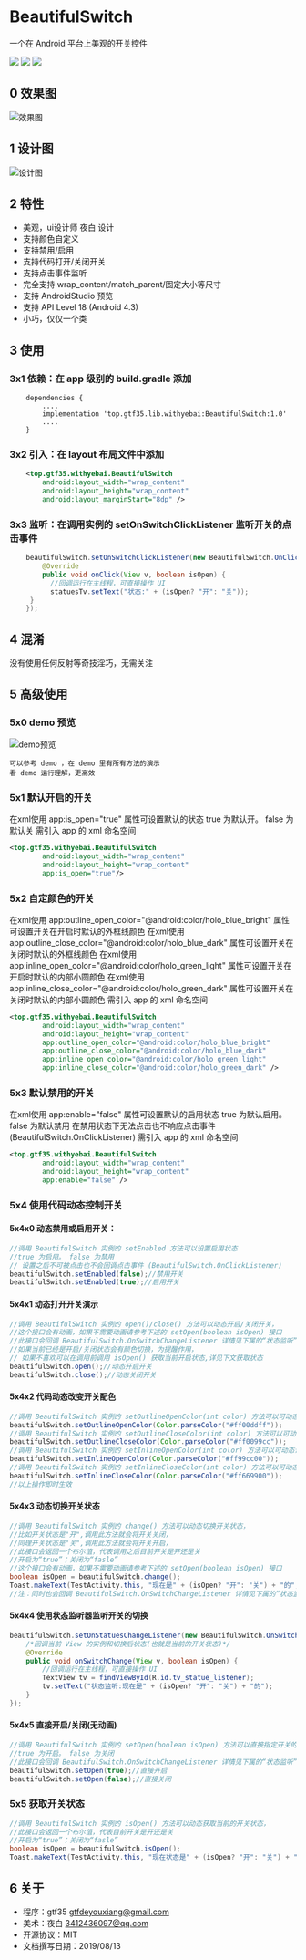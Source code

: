 # BeautifulSwitch

一个在 Android 平台上美观的开关控件

[![](https://img.shields.io/github/stars/gtf35/beautiful_switch?style=for-the-badge)]()  [![](https://img.shields.io/github/forks/gtf35/beautiful_switch?style=for-the-badge)]()  [![](https://img.shields.io/github/release/gtf35/beautiful_switch?style=for-the-badge)](https://github.com/gtf35/beautiful_switch/releases) 

## 0 效果图
![效果图](http://cloud.gtf35.top/beautifulswitch/switch.gif)

## 1 设计图
![设计图](http://cloud.gtf35.top/beautifulswitch/yuanpic.png)

## 2 特性
   - 美观，ui设计师 夜白 设计
   - 支持颜色自定义
   - 支持禁用/启用
   - 支持代码打开/关闭开关
   - 支持点击事件监听
   - 完全支持 wrap_content/match_parent/固定大小等尺寸
   - 支持 AndroidStudio 预览
   - 支持 API Level 18 (Android 4.3)
   - 小巧，仅仅一个类

## 3 使用
### 	3x1 依赖：在 app 级别的 build.gradle 添加

```Gradle
	dependencies {
    	....
    	implementation 'top.gtf35.lib.withyebai:BeautifulSwitch:1.0'
    	....
	}
```

### 	3x2 引入：在 layout 布局文件中添加
```xml
	<top.gtf35.withyebai.BeautifulSwitch
    	android:layout_width="wrap_content"
    	android:layout_height="wrap_content"
    	android:layout_marginStart="8dp" />
```
### 	3x3 监听：在调用实例的 setOnSwitchClickListener 监听开关的点击事件

```java
	beautifulSwitch.setOnSwitchClickListener(new BeautifulSwitch.OnClickListener() {
    	@Override
    	public void onClick(View v, boolean isOpen) {
      	  //回调运行在主线程，可直接操作 UI
      	  statuesTv.setText("状态:" + (isOpen? "开": "关"));
   	 }
	});
```


## 4 混淆
没有使用任何反射等奇技淫巧，无需关注

## 5 高级使用

### 		5x0 demo 预览

![demo预览](http://cloud.gtf35.top/beautifulswitch/demopic.png)

   	可以参考 demo ，在 demo 里有所有方法的演示
   	看 demo 运行理解，更高效

### 	5x1 默认开启的开关
   在xml使用 app:is_open="true" 属性可设置默认的状态
   true 为默认开。 false 为默认关
   需引入 app 的 xml 命名空间

```xml
<top.gtf35.withyebai.BeautifulSwitch
        android:layout_width="wrap_content"
        android:layout_height="wrap_content"
        app:is_open="true"/>
```

###		5x2 自定颜色的开关

   在xml使用 app:outline_open_color="@android:color/holo_blue_bright" 属性可设置开关在开启时默认的外框线颜色
   在xml使用 app:outline_close_color="@android:color/holo_blue_dark" 属性可设置开关在关闭时默认的外框线颜色
   在xml使用 app:inline_open_color="@android:color/holo_green_light" 属性可设置开关在开启时默认的内部小圆颜色
   在xml使用 app:inline_close_color="@android:color/holo_green_dark" 属性可设置开关在关闭时默认的内部小圆颜色
   需引入 app 的 xml 命名空间
        
```xml
<top.gtf35.withyebai.BeautifulSwitch
        android:layout_width="wrap_content"
        android:layout_height="wrap_content"
        app:outline_open_color="@android:color/holo_blue_bright"
        app:outline_close_color="@android:color/holo_blue_dark"
        app:inline_open_color="@android:color/holo_green_light"
        app:inline_close_color="@android:color/holo_green_dark" />
```

###		5x3 默认禁用的开关
   在xml使用 app:enable="false" 属性可设置默认的启用状态
   true 为默认启用。 false 为默认禁用
   在禁用状态下无法点击也不响应点击事件 (BeautifulSwitch.OnClickListener)
   需引入 app 的 xml 命名空间
```xml
<top.gtf35.withyebai.BeautifulSwitch
        android:layout_width="wrap_content"
        android:layout_height="wrap_content"
        app:enable="false" />
```

###		5x4 使用代码动态控制开关
   #### 5x4x0 动态禁用或启用开关：
```java
//调用 BeautifulSwitch 实例的 setEnabled 方法可以设置启用状态
//true 为启用。 false 为禁用
// 设置之后不可被点击也不会回调点击事件 (BeautifulSwitch.OnClickListener)
beautifulSwitch.setEnabled(false);//禁用开关
beautifulSwitch.setEnabled(true);//启用开关
```

   #### 5x4x1 动态打开开关演示
```java
//调用 BeautifulSwitch 实例的 open()/close() 方法可以动态开启/关闭开关，
//这个接口会有动画，如果不需要动画请参考下述的 setOpen(boolean isOpen) 接口
//此接口会回调 BeautifulSwitch.OnSwitchChangeListener 详情见下属的“状态监听”
//如果当前已经是开启/关闭状态会有颜色切换，为提醒作用，
// 如果不喜欢可以在调用前调用 isOpen() 获取当前开启状态,详见下文获取状态
beautifulSwitch.open();//动态开启开关
beautifulSwitch.close();//动态关闭开关
```

#### 5x4x2 代码动态改变开关配色

```java
//调用 BeautifulSwitch 实例的 setOutlineOpenColor(int color) 方法可以可动态设置开关在开启时的外框线颜色
beautifulSwitch.setOutlineOpenColor(Color.parseColor("#ff00ddff"));
//调用 BeautifulSwitch 实例的 setOutlineCloseColor(int color) 方法可以可动态设置开关在关闭时的外框线颜色
beautifulSwitch.setOutlineCloseColor(Color.parseColor("#ff0099cc"));
//调用 BeautifulSwitch 实例的 setInlineOpenColor(int color) 方法可以可动态设置开关在开启时的内部小圆颜色
beautifulSwitch.setInlineOpenColor(Color.parseColor("#ff99cc00"));
//调用 BeautifulSwitch 实例的 setInlineCloseColor(int color) 方法可以可动态设置开关在关闭时的内部小圆颜色
beautifulSwitch.setInlineCloseColor(Color.parseColor("#ff669900"));
//以上操作即时生效
```

#### 5x4x3 动态切换开关状态

```java
//调用 BeautifulSwitch 实例的 change() 方法可以动态切换开关状态，
//比如开关状态是"开",调用此方法就会将开关关闭，
//同理开关状态是"关",调用此方法就会将开关开启，
//此接口会返回一个布尔值，代表调用之后目前开关是开还是关
//开启为“true”；关闭为“fasle”
//这个接口会有动画，如果不需要动画请参考下述的 setOpen(boolean isOpen) 接口
boolean isOpen = beautifulSwitch.change();
Toast.makeText(TestActivity.this, "现在是" + (isOpen? "开": "关") + "的", Toast.LENGTH_SHORT).show();
//注：同时也会回调 BeautifulSwitch.OnSwitchChangeListener 详情见下属的“状态监听”
```

#### 5x4x4 使用状态监听器监听开关的切换

```java
beautifulSwitch.setOnStatuesChangeListener(new BeautifulSwitch.OnSwitchChangeListener() {
    /*回调当前 View 的实例和切换后状态(也就是当前的开关状态)*/
    @Override
    public void onSwitchChange(View v, boolean isOpen) {
        //回调运行在主线程，可直接操作 UI
        TextView tv = findViewById(R.id.tv_statue_listener);
        tv.setText("状态监听:现在是" + (isOpen? "开": "关") + "的");
    }
});
```

#### 5x4x5 直接开启/关闭(无动画)

```java
//调用 BeautifulSwitch 实例的 setOpen(boolean isOpen) 方法可以直接指定开关的打开或者关闭，无动画，
//true 为开启。 false 为关闭
//此接口会回调 BeautifulSwitch.OnSwitchChangeListener 详情见下属的“状态监听”
beautifulSwitch.setOpen(true);//直接开启
beautifulSwitch.setOpen(false);//直接关闭
```

### 5x5 获取开关状态

```java
//调用 BeautifulSwitch 实例的 isOpen() 方法可以动态获取当前的开关状态，
//此接口会返回一个布尔值，代表目前开关是开还是关
//开启为“true”；关闭为“fasle”
boolean isOpen = beautifulSwitch.isOpen();
Toast.makeText(TestActivity.this, "现在状态是" + (isOpen? "开": "关") + "的", Toast.LENGTH_SHORT).show();
```



## 6 关于

- 程序：gtf35 gtfdeyouxiang@gmail.com
- 美术：夜白 3412436097@qq.com
- 开源协议：MIT
- 文档撰写日期：2019/08/13